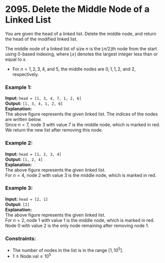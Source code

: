 # 2095. Delete the Middle Node of a Linked List

You are given the head of a linked list. Delete the middle node, and return the head of the modified linked list.

The middle node of a linked list of size $n$ is the $\lfloor n / 2 \rfloor$th node from the start using 0-based indexing, where $\lfloor x \rfloor$ denotes the largest integer less than or equal to $x$.

- For $n = 1, 2, 3, 4,$ and $5$, the middle nodes are $0, 1, 1, 2,$ and $2$, respectively.

### Example 1:

**Input:** `head = [1, 3, 4, 7, 1, 2, 6]`  
**Output:** `[1, 3, 4, 1, 2, 6]`  
**Explanation:**  
The above figure represents the given linked list. The indices of the nodes are written below.  
Since $n = 7$, node $3$ with value $7$ is the middle node, which is marked in red.  
We return the new list after removing this node.

### Example 2:

**Input:** `head = [1, 2, 3, 4]`  
**Output:** `[1, 2, 4]`  
**Explanation:**  
The above figure represents the given linked list.  
For $n = 4$, node $2$ with value $3$ is the middle node, which is marked in red.

### Example 3:

**Input:** `head = [2, 1]`  
**Output:** `[2]`  
**Explanation:**  
The above figure represents the given linked list.  
For $n = 2$, node $1$ with value $1$ is the middle node, which is marked in red.  
Node $0$ with value $2$ is the only node remaining after removing node $1$.

### Constraints:

- The number of nodes in the list is in the range $[1, 10^5]$.
- $1 \leq \text{Node.val} \leq 10^5$
